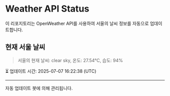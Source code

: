 
# Weather API Status

이 리포지토리는 OpenWeather API를 사용하여 서울의 날씨 정보를 자동으로 업데이트합니다.

## 현재 서울 날씨
> 서울의 현재 날씨: clear sky, 온도: 27.54°C, 습도: 94%

⏳ 업데이트 시간: 2025-07-07 16:22:38 (UTC)

---
자동 업데이트 봇에 의해 관리됩니다.
